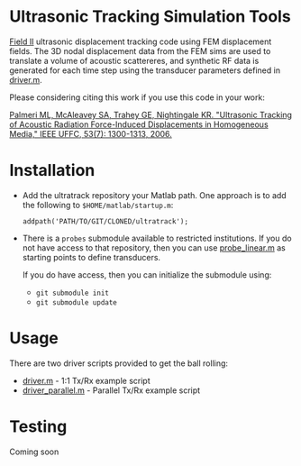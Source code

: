 Ultrasonic Tracking Simulation Tools
====================================
[Field II](http://field-ii.dk) ultrasonic displacement tracking code using FEM
displacement fields.  The 3D nodal displacement data from the FEM sims are used
to translate a volume of acoustic scattereres, and synthetic RF data is
generated for each time step using the transducer parameters defined in
[driver.m](driver.m).

Please considering citing this work if you use this code in your work: 

[Palmeri ML, McAleavey SA, Trahey GE, Nightingale KR. "Ultrasonic Tracking of
Acoustic Radiation Force-Induced Displacements in Homogeneous Media," IEEE
UFFC, 53(7): 1300-1313, 2006.](http://www.ncbi.nlm.nih.gov/pubmed/16889337)

Installation
============
 * Add the ultratrack repository your Matlab path.  One approach is to add the
   following to ```$HOME/matlab/startup.m```:

   ```
   addpath('PATH/TO/GIT/CLONED/ultratrack');
   ```

 * There is a ```probes``` submodule available to restricted institutions.  If
   you do not have access to that repository, then you can use
   [probe_linear.m](probe_linear.m) as starting points to define transducers.  
   
   If you do have access, then you can initialize the submodule using:
   
   + ```git submodule init``` 
   + ```git submodule update```

Usage
=====
There are two driver scripts provided to get the ball rolling:

 * [driver.m](driver.m) - 1:1 Tx/Rx example script
 * [driver_parallel.m](driver_parallel.m) - Parallel Tx/Rx example script

Testing
=======

Coming soon
